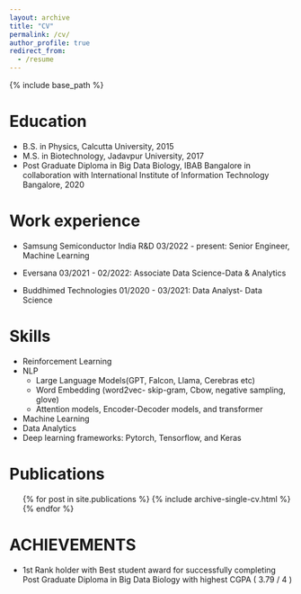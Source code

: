 ```yaml
---
layout: archive
title: "CV"
permalink: /cv/
author_profile: true
redirect_from:
  - /resume
---
```


{% include base_path %}

Education
======
* B.S. in Physics, Calcutta University, 2015
* M.S. in Biotechnology, Jadavpur University, 2017
* Post Graduate Diploma in Big Data Biology, IBAB Bangalore in collaboration with International Institute of Information Technology Bangalore, 2020

Work experience
======

* Samsung Semiconductor India R&D 03/2022 - present: Senior Engineer, Machine Learning

* Eversana 03/2021 - 02/2022: Associate Data Science-Data & Analytics
 
* Buddhimed Technologies 01/2020 - 03/2021: Data Analyst- Data Science
 
  
Skills
======
* Reinforcement Learning
* NLP
  * Large Language Models(GPT, Falcon, Llama, Cerebras etc)
  * Word Embedding (word2vec- skip-gram, Cbow, negative sampling, glove)
  * Attention models, Encoder-Decoder models, and transformer
* Machine Learning
* Data Analytics
* Deep learning frameworks: Pytorch, Tensorflow, and Keras

Publications
======
  <ul>{% for post in site.publications %}
    {% include archive-single-cv.html %}
  {% endfor %}</ul>
  
ACHIEVEMENTS
======
* 1st Rank holder with Best student award for successfully completing Post Graduate Diploma in Big Data Biology with highest CGPA ( 3.79 / 4 )
